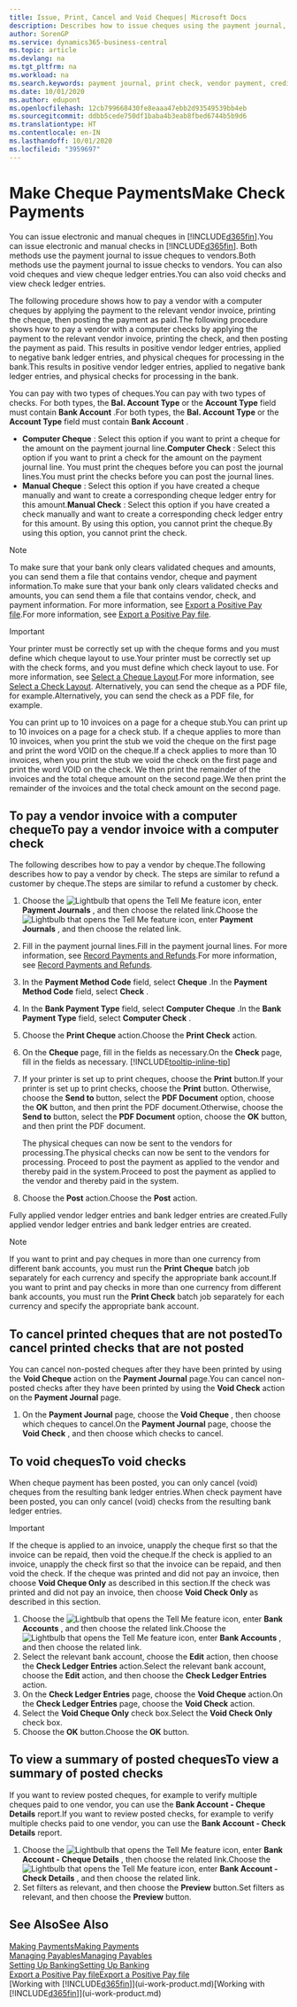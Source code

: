 ```yaml
---
title: Issue, Print, Cancel and Void Cheques| Microsoft Docs
description: Describes how to issue cheques using the payment journal, print cheques and void or view cheque ledger entries in Business Central.
author: SorenGP
ms.service: dynamics365-business-central
ms.topic: article
ms.devlang: na
ms.tgt_pltfrm: na
ms.workload: na
ms.search.keywords: payment journal, print check, vendor payment, creditor, debt, balance due, AP
ms.date: 10/01/2020
ms.author: edupont
ms.openlocfilehash: 12cb799668430fe8eaaa47ebb2d93549539bb4eb
ms.sourcegitcommit: ddbb5cede750df1baba4b3eab8fbed6744b5b9d6
ms.translationtype: HT
ms.contentlocale: en-IN
ms.lasthandoff: 10/01/2020
ms.locfileid: "3959697"
---
```

# <a name="make-check-payments"></a><span data-ttu-id="8008d-103">Make Cheque Payments</span><span class="sxs-lookup"><span data-stu-id="8008d-103">Make Check Payments</span></span>

<span data-ttu-id="8008d-104">You can issue electronic and manual cheques in [!INCLUDE[d365fin](includes/d365fin_md.md)].</span><span class="sxs-lookup"><span data-stu-id="8008d-104">You can issue electronic and manual checks in [!INCLUDE[d365fin](includes/d365fin_md.md)].</span></span> <span data-ttu-id="8008d-105">Both methods use the payment journal to issue cheques to vendors.</span><span class="sxs-lookup"><span data-stu-id="8008d-105">Both methods use the payment journal to issue checks to vendors.</span></span> <span data-ttu-id="8008d-106">You can also void cheques and view cheque ledger entries.</span><span class="sxs-lookup"><span data-stu-id="8008d-106">You can also void checks and view check ledger entries.</span></span>

<span data-ttu-id="8008d-107">The following procedure shows how to pay a vendor with a computer cheques by applying the payment to the relevant vendor invoice, printing the cheque, then posting the payment as paid.</span><span class="sxs-lookup"><span data-stu-id="8008d-107">The following procedure shows how to pay a vendor with a computer checks by applying the payment to the relevant vendor invoice, printing the check, and then posting the payment as paid.</span></span> <span data-ttu-id="8008d-108">This results in positive vendor ledger entries, applied to negative bank ledger entries, and physical cheques for processing in the bank.</span><span class="sxs-lookup"><span data-stu-id="8008d-108">This results in positive vendor ledger entries, applied to negative bank ledger entries, and physical checks for processing in the bank.</span></span>

<span data-ttu-id="8008d-109">You can pay with two types of cheques.</span><span class="sxs-lookup"><span data-stu-id="8008d-109">You can pay with two types of checks.</span></span> <span data-ttu-id="8008d-110">For both types, the **Bal. Account Type** or the **Account Type** field must contain **Bank Account** .</span><span class="sxs-lookup"><span data-stu-id="8008d-110">For both types, the **Bal. Account Type** or the **Account Type** field must contain **Bank Account** .</span></span>

- <span data-ttu-id="8008d-111">**Computer Cheque** : Select this option if you want to print a cheque for the amount on the payment journal line.</span><span class="sxs-lookup"><span data-stu-id="8008d-111">**Computer Check** : Select this option if you want to print a check for the amount on the payment journal line.</span></span> <span data-ttu-id="8008d-112">You must print the cheques before you can post the journal lines.</span><span class="sxs-lookup"><span data-stu-id="8008d-112">You must print the checks before you can post the journal lines.</span></span>
- <span data-ttu-id="8008d-113">**Manual Cheque** : Select this option if you have created a cheque manually and want to create a corresponding cheque ledger entry for this amount.</span><span class="sxs-lookup"><span data-stu-id="8008d-113">**Manual Check** : Select this option if you have created a check manually and want to create a corresponding check ledger entry for this amount.</span></span> <span data-ttu-id="8008d-114">By using this option, you cannot print the cheque.</span><span class="sxs-lookup"><span data-stu-id="8008d-114">By using this option, you cannot print the check.</span></span>

> [!NOTE]  
> <span data-ttu-id="8008d-115">To make sure that your bank only clears validated cheques and amounts, you can send them a file that contains vendor, cheque and payment information.</span><span class="sxs-lookup"><span data-stu-id="8008d-115">To make sure that your bank only clears validated checks and amounts, you can send them a file that contains vendor, check, and payment information.</span></span> <span data-ttu-id="8008d-116">For more information, see [Export a Positive Pay file](finance-how-positive-pay.md).</span><span class="sxs-lookup"><span data-stu-id="8008d-116">For more information, see [Export a Positive Pay file](finance-how-positive-pay.md).</span></span>

> [!IMPORTANT]
> <span data-ttu-id="8008d-117">Your printer must be correctly set up with the cheque forms and you must define which cheque layout to use.</span><span class="sxs-lookup"><span data-stu-id="8008d-117">Your printer must be correctly set up with the check forms, and you must define which check layout to use.</span></span> <span data-ttu-id="8008d-118">For more information, see [Select a Cheque Layout](finance-how-define-check-layouts.md).</span><span class="sxs-lookup"><span data-stu-id="8008d-118">For more information, see [Select a Check Layout](finance-how-define-check-layouts.md).</span></span> <span data-ttu-id="8008d-119">Alternatively, you can send the cheque as a PDF file, for example.</span><span class="sxs-lookup"><span data-stu-id="8008d-119">Alternatively, you can send the check as a PDF file, for example.</span></span>  

<span data-ttu-id="8008d-120">You can print up to 10 invoices on a page for a cheque stub.</span><span class="sxs-lookup"><span data-stu-id="8008d-120">You can print up to 10 invoices on a page for a check stub.</span></span> <span data-ttu-id="8008d-121">If a cheque applies to more than 10 invoices, when you print the stub we void the cheque on the first page and print the word VOID on the cheque.</span><span class="sxs-lookup"><span data-stu-id="8008d-121">If a check applies to more than 10 invoices, when you print the stub we void the check on the first page and print the word VOID on the check.</span></span> <span data-ttu-id="8008d-122">We then print the remainder of the invoices and the total cheque amount on the second page.</span><span class="sxs-lookup"><span data-stu-id="8008d-122">We then print the remainder of the invoices and the total check amount on the second page.</span></span>

## <a name="to-pay-a-vendor-invoice-with-a-computer-check"></a><span data-ttu-id="8008d-123">To pay a vendor invoice with a computer cheque</span><span class="sxs-lookup"><span data-stu-id="8008d-123">To pay a vendor invoice with a computer check</span></span>
<span data-ttu-id="8008d-124">The following describes how to pay a vendor by cheque.</span><span class="sxs-lookup"><span data-stu-id="8008d-124">The following describes how to pay a vendor by check.</span></span> <span data-ttu-id="8008d-125">The steps are similar to refund a customer by cheque.</span><span class="sxs-lookup"><span data-stu-id="8008d-125">The steps are similar to refund a customer by check.</span></span>

1. <span data-ttu-id="8008d-126">Choose the ![Lightbulb that opens the Tell Me feature](media/ui-search/search_small.png "Tell me what you want to do") icon, enter **Payment Journals** , and then choose the related link.</span><span class="sxs-lookup"><span data-stu-id="8008d-126">Choose the ![Lightbulb that opens the Tell Me feature](media/ui-search/search_small.png "Tell me what you want to do") icon, enter **Payment Journals** , and then choose the related link.</span></span>
2. <span data-ttu-id="8008d-127">Fill in the payment journal lines.</span><span class="sxs-lookup"><span data-stu-id="8008d-127">Fill in the payment journal lines.</span></span> <span data-ttu-id="8008d-128">For more information, see [Record Payments and Refunds](payables-how-post-payments-refunds.md).</span><span class="sxs-lookup"><span data-stu-id="8008d-128">For more information, see [Record Payments and Refunds](payables-how-post-payments-refunds.md).</span></span>
3. <span data-ttu-id="8008d-129">In the **Payment Method Code** field, select **Cheque** .</span><span class="sxs-lookup"><span data-stu-id="8008d-129">In the **Payment Method Code** field, select **Check** .</span></span>
4. <span data-ttu-id="8008d-130">In the **Bank Payment Type** field, select **Computer Cheque** .</span><span class="sxs-lookup"><span data-stu-id="8008d-130">In the **Bank Payment Type** field, select **Computer Check** .</span></span>
5. <span data-ttu-id="8008d-131">Choose the **Print Cheque** action.</span><span class="sxs-lookup"><span data-stu-id="8008d-131">Choose the **Print Check** action.</span></span>
6. <span data-ttu-id="8008d-132">On the **Cheque** page, fill in the fields as necessary.</span><span class="sxs-lookup"><span data-stu-id="8008d-132">On the **Check** page, fill in the fields as necessary.</span></span> [!INCLUDE[tooltip-inline-tip](includes/tooltip-inline-tip_md.md)]
7. <span data-ttu-id="8008d-133">If your printer is set up to print cheques, choose the **Print** button.</span><span class="sxs-lookup"><span data-stu-id="8008d-133">If your printer is set up to print checks, choose the **Print** button.</span></span> <span data-ttu-id="8008d-134">Otherwise, choose the **Send to** button, select the **PDF Document** option, choose the **OK** button, and then print the PDF document.</span><span class="sxs-lookup"><span data-stu-id="8008d-134">Otherwise, choose the **Send to** button, select the **PDF Document** option, choose the **OK** button, and then print the PDF document.</span></span>

    <span data-ttu-id="8008d-135">The physical cheques can now be sent to the vendors for processing.</span><span class="sxs-lookup"><span data-stu-id="8008d-135">The physical checks can now be sent to the vendors for processing.</span></span> <span data-ttu-id="8008d-136">Proceed to post the payment as applied to the vendor and thereby paid in the system.</span><span class="sxs-lookup"><span data-stu-id="8008d-136">Proceed to post the payment as applied to the vendor and thereby paid in the system.</span></span>
8. <span data-ttu-id="8008d-137">Choose the **Post** action.</span><span class="sxs-lookup"><span data-stu-id="8008d-137">Choose the **Post** action.</span></span>

<span data-ttu-id="8008d-138">Fully applied vendor ledger entries and bank ledger entries are created.</span><span class="sxs-lookup"><span data-stu-id="8008d-138">Fully applied vendor ledger entries and bank ledger entries are created.</span></span>

> [!NOTE]  
> <span data-ttu-id="8008d-139">If you want to print and pay cheques in more than one currency from different bank accounts, you must run the **Print Cheque** batch job separately for each currency and specify the appropriate bank account.</span><span class="sxs-lookup"><span data-stu-id="8008d-139">If you want to print and pay checks in more than one currency from different bank accounts, you must run the **Print Check** batch job separately for each currency and specify the appropriate bank account.</span></span>

## <a name="to-cancel-printed-checks-that-are-not-posted"></a><span data-ttu-id="8008d-140">To cancel printed cheques that are not posted</span><span class="sxs-lookup"><span data-stu-id="8008d-140">To cancel printed checks that are not posted</span></span>
<span data-ttu-id="8008d-141">You can cancel non-posted cheques after they have been printed by using the **Void Cheque** action on the **Payment Journal** page.</span><span class="sxs-lookup"><span data-stu-id="8008d-141">You can cancel non-posted checks after they have been printed by using the **Void Check** action on the **Payment Journal** page.</span></span>

1. <span data-ttu-id="8008d-142">On the **Payment Journal** page, choose the **Void Cheque** , then choose which cheques to cancel.</span><span class="sxs-lookup"><span data-stu-id="8008d-142">On the **Payment Journal** page, choose the **Void Check** , and then choose which checks to cancel.</span></span>

## <a name="to-void-checks"></a><span data-ttu-id="8008d-143">To void cheques</span><span class="sxs-lookup"><span data-stu-id="8008d-143">To void checks</span></span>

<span data-ttu-id="8008d-144">When cheque payment has been posted, you can only cancel (void) cheques from the resulting bank ledger entries.</span><span class="sxs-lookup"><span data-stu-id="8008d-144">When check payment have been posted, you can only cancel (void) checks from the resulting bank ledger entries.</span></span>

> [!IMPORTANT]
> <span data-ttu-id="8008d-145">If the cheque is applied to an invoice, unapply the cheque first so that the invoice can be repaid, then void the cheque.</span><span class="sxs-lookup"><span data-stu-id="8008d-145">If the check is applied to an invoice, unapply the check first so that the invoice can be repaid, and then void the check.</span></span> <span data-ttu-id="8008d-146">If the cheque was printed and did not pay an invoice, then choose **Void Cheque Only** as described in this section.</span><span class="sxs-lookup"><span data-stu-id="8008d-146">If the check was printed and did not pay an invoice, then choose **Void Check Only** as described in this section.</span></span>

1. <span data-ttu-id="8008d-147">Choose the ![Lightbulb that opens the Tell Me feature](media/ui-search/search_small.png "Tell me what you want to do") icon, enter **Bank Accounts** , and then choose the related link.</span><span class="sxs-lookup"><span data-stu-id="8008d-147">Choose the ![Lightbulb that opens the Tell Me feature](media/ui-search/search_small.png "Tell me what you want to do") icon, enter **Bank Accounts** , and then choose the related link.</span></span>
2. <span data-ttu-id="8008d-148">Select the relevant bank account, choose the **Edit** action, then choose the **Check Ledger Entries** action.</span><span class="sxs-lookup"><span data-stu-id="8008d-148">Select the relevant bank account, choose the **Edit** action, and then choose the **Check Ledger Entries** action.</span></span>
3. <span data-ttu-id="8008d-149">On the **Check Ledger Entries** page, choose the **Void Cheque** action.</span><span class="sxs-lookup"><span data-stu-id="8008d-149">On the **Check Ledger Entries** page, choose the **Void Check** action.</span></span>
4. <span data-ttu-id="8008d-150">Select the **Void Cheque Only** check box.</span><span class="sxs-lookup"><span data-stu-id="8008d-150">Select the **Void Check Only** check box.</span></span>
5. <span data-ttu-id="8008d-151">Choose the **OK** button.</span><span class="sxs-lookup"><span data-stu-id="8008d-151">Choose the **OK** button.</span></span>

## <a name="to-view-a-summary-of-posted-checks"></a><span data-ttu-id="8008d-152">To view a summary of posted cheques</span><span class="sxs-lookup"><span data-stu-id="8008d-152">To view a summary of posted checks</span></span>
<span data-ttu-id="8008d-153">If you want to review posted cheques, for example to verify multiple cheques paid to one vendor, you can use the **Bank Account - Cheque Details** report.</span><span class="sxs-lookup"><span data-stu-id="8008d-153">If you want to review posted checks, for example to verify multiple checks paid to one vendor, you can use the **Bank Account - Check Details** report.</span></span>
1. <span data-ttu-id="8008d-154">Choose the ![Lightbulb that opens the Tell Me feature](media/ui-search/search_small.png "Tell me what you want to do") icon, enter **Bank Account - Cheque Details** , then choose the related link.</span><span class="sxs-lookup"><span data-stu-id="8008d-154">Choose the ![Lightbulb that opens the Tell Me feature](media/ui-search/search_small.png "Tell me what you want to do") icon, enter **Bank Account - Check Details** , and then choose the related link.</span></span>
2. <span data-ttu-id="8008d-155">Set filters as relevant, and then choose the **Preview** button.</span><span class="sxs-lookup"><span data-stu-id="8008d-155">Set filters as relevant, and then choose the **Preview** button.</span></span>

## <a name="see-also"></a><span data-ttu-id="8008d-156">See Also</span><span class="sxs-lookup"><span data-stu-id="8008d-156">See Also</span></span>
[<span data-ttu-id="8008d-157">Making Payments</span><span class="sxs-lookup"><span data-stu-id="8008d-157">Making Payments</span></span>](payables-make-payments.md)  
[<span data-ttu-id="8008d-158">Managing Payables</span><span class="sxs-lookup"><span data-stu-id="8008d-158">Managing Payables</span></span>](payables-manage-payables.md)  
[<span data-ttu-id="8008d-159">Setting Up Banking</span><span class="sxs-lookup"><span data-stu-id="8008d-159">Setting Up Banking</span></span>](bank-setup-banking.md)  
[<span data-ttu-id="8008d-160">Export a Positive Pay file</span><span class="sxs-lookup"><span data-stu-id="8008d-160">Export a Positive Pay file</span></span>](finance-how-positive-pay.md)  
<span data-ttu-id="8008d-161">[Working with [!INCLUDE[d365fin](includes/d365fin_md.md)]](ui-work-product.md)</span><span class="sxs-lookup"><span data-stu-id="8008d-161">[Working with [!INCLUDE[d365fin](includes/d365fin_md.md)]](ui-work-product.md)</span></span>  
